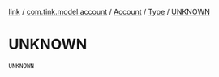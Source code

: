 [link](../../../index.md) / [com.tink.model.account](../../index.md) / [Account](../index.md) / [Type](index.md) / [UNKNOWN](./-u-n-k-n-o-w-n.md)

# UNKNOWN

`UNKNOWN`